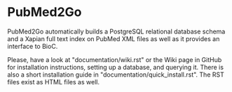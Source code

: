 PubMed2Go
=========

PubMed2Go automatically builds a PostgreSQL relational database schema and a Xapian full text index on PubMed XML files as well as it provides an interface to BioC.

Please, have a look at "documentation/wiki.rst" or the Wiki page in GitHub for installation instructions, setting up a database, and querying it. There is also a short installation guide in "documentation/quick_install.rst". The RST files exist as HTML files as well.
